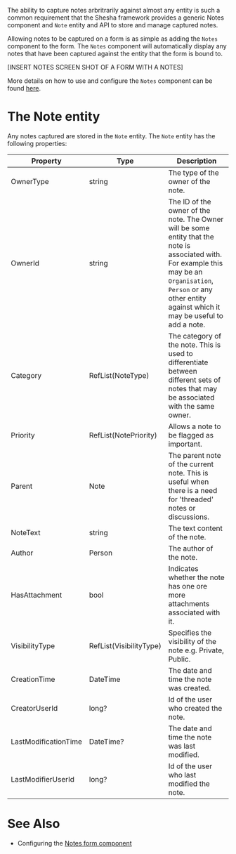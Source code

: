 The ability to capture notes arbritrarily against almost any entity is such a common requirement that the Shesha framework provides a generic Notes component and `Note` entity and API to store and manage captured notes.

Allowing notes to be captured on a form is as simple as	adding the `Notes` component to the form. The `Notes` component will automatically display any notes that have been captured against the entity that the form is bound to. 

[INSERT NOTES SCREEN SHOT OF A FORM WITH A NOTES]

More details on how to use and configure the `Notes` component can be found [here](/front-end-basics/form-components/data-entry/notes).


# The Note entity

Any notes captured are stored in the `Note` entity. The `Note` entity has the following properties:

| Property          | Type    | Description       |
|-------------------|---------|-------------------|
| OwnerType         | string  | The type of the owner of the note. |
| OwnerId           | string  | The ID of the owner of the note. The Owner will be some entity that the note is associated with. For example this may be an `Organisation`, `Person` or any other entity against which it may be useful to add a note. |
| Category          | RefList(NoteType)  | The category of the note. This is used to differentiate between different sets of notes that may be associated with the same owner. |
| Priority          | RefList(NotePriority)  | Allows a note to be flagged as important. |
| Parent            | Note  | The parent note of the current note. This is useful when there is a need for 'threaded' notes or discussions. |
| NoteText          | string  | The text content of the note. |
| Author            | Person  | The author of the note. |
| HasAttachment     | bool  | Indicates whether the note has one ore more attachments associated with it. |
| VisibilityType    | RefList(VisibilityType) | Specifies the visibility of the note e.g. Private, Public. |
| CreationTime         | DateTime  | The date and time the note was created. |
| CreatorUserId         | long?  | Id of the user who created the note. |
| LastModificationTime        | DateTime?  | The date and time the note was last modified. |
| LastModifierUserId        | long?  | Id of the user who last modified the note. |


# See Also
- Configuring the [Notes form component](/front-end-basics/form-components/data-entry/notes)
